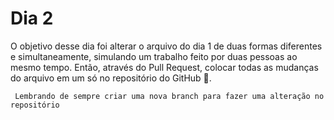 # Dia 2

O objetivo desse dia foi alterar o arquivo do dia 1 de duas formas diferentes e simultaneamente, simulando um trabalho feito por duas pessoas ao mesmo tempo. Então, através do Pull Request, colocar todas as mudanças do arquivo em um só no repositório do GitHub :octopus:.

``` Lembrando de sempre criar uma nova branch para fazer uma alteração no repositório```

